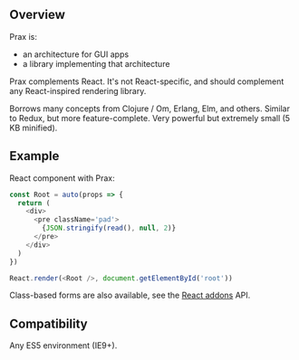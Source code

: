 <!-- {{include('partials/mock.html')}} -->

## Overview

Prax is:
* an architecture for GUI apps
* a library implementing that architecture

Prax complements React. It's not React-specific, and should complement any
React-inspired rendering library.

Borrows many concepts from Clojure / Om, Erlang, Elm, and others. Similar to
Redux, but more feature-complete. Very powerful but extremely small (5 KB
minified).

## Example

React component with Prax:

<!--:
<div class="demo-pair">
:-->

```javascript
const Root = auto(props => {
  return (
    <div>
      <pre className='pad'>
        {JSON.stringify(read(), null, 2)}
      </pre>
    </div>
  )
})

React.render(<Root />, document.getElementById('root'))
```

<!--:
  <div data-state></div>
</div>
:-->

Class-based forms are also available, see the [React addons](api/react) API.

## Compatibility

Any ES5 environment (IE9+).

